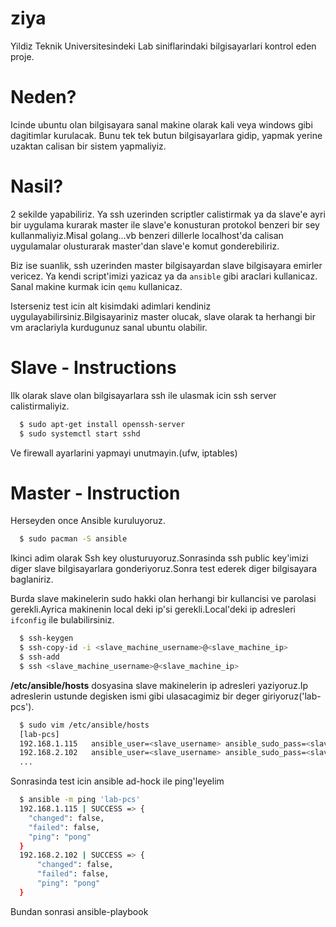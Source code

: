 # ziya
Yildiz Teknik Universitesindeki Lab siniflarindaki bilgisayarlari kontrol eden proje.

# Neden?
Icinde ubuntu olan bilgisayara sanal makine olarak kali veya windows gibi dagitimlar kurulacak. Bunu tek tek butun bilgisayarlara gidip, yapmak yerine uzaktan calisan bir sistem yapmaliyiz.

# Nasil?
<p>2 sekilde yapabiliriz. Ya ssh uzerinden scriptler calistirmak ya da
slave'e ayri bir uygulama kurarak master ile slave'e konusturan protokol benzeri bir sey kullanmaliyiz.Misal golang...vb benzeri dillerle localhost'da calisan uygulamalar olusturarak master'dan slave'e komut gonderebiliriz.</p>
<p>Biz ise suanlik, ssh uzerinden master bilgisayardan slave bilgisayara emirler vericez.
  Ya kendi script'imizi yazicaz ya da <code>ansible</code> gibi araclari kullanicaz.
Sanal makine kurmak icin <code>qemu</code> kullanicaz.</p>
<p>Isterseniz test icin alt kisimdaki adimlari kendiniz uygulayabilirsiniz.Bilgisayariniz master olucak, slave olarak ta herhangi bir vm araclariyla kurdugunuz sanal ubuntu olabilir.</p>

# Slave - Instructions
<p>Ilk olarak slave olan bilgisayarlara ssh ile ulasmak icin ssh server calistirmaliyiz.</p>

```bash
  $ sudo apt-get install openssh-server
  $ sudo systemctl start sshd
```

<p>Ve firewall ayarlarini yapmayi unutmayin.(ufw, iptables)</p>

# Master - Instruction
<p>Herseyden once Ansible kuruluyoruz.</p>

```bash
  $ sudo pacman -S ansible
```

<p>Ikinci adim olarak Ssh key olusturuyoruz.Sonrasinda ssh public key'imizi diger slave bilgisayarlara gonderiyoruz.Sonra test ederek diger bilgisayara baglaniriz.</p>
<p>Burda slave makinelerin sudo hakki olan herhangi bir kullancisi ve parolasi gerekli.Ayrica makinenin local deki ip'si gerekli.Local'deki ip adresleri <code>ifconfig</code> ile bulabilirsiniz.</p>

```bash
  $ ssh-keygen
  $ ssh-copy-id -i <slave_machine_username>@<slave_machine_ip>
  $ ssh-add
  $ ssh <slave_machine_username>@<slave_machine_ip>
```

<p><b>/etc/ansible/hosts</b> dosyasina slave makinelerin ip adresleri yaziyoruz.Ip adreslerin ustunde degisken ismi gibi ulasacagimiz bir deger giriyoruz('lab-pcs').</p>

```bash
  $ sudo vim /etc/ansible/hosts
  [lab-pcs]
  192.168.1.115   ansible_user=<slave_username> ansible_sudo_pass=<slave_sudo_password> ansible_ssh_pass=<slave_password>
  192.168.2.102   ansible_user=<slave_username> ansible_sudo_pass=<slave_sudo_password> ansible_ssh_pass=<slave_password>
  ...
```

<p>Sonrasinda test icin ansible ad-hock ile ping'leyelim </p>

```bash
  $ ansible -m ping 'lab-pcs'
  192.168.1.115 | SUCCESS => {
    "changed": false, 
    "failed": false, 
    "ping": "pong"
  }
  192.168.2.102 | SUCCESS => {
      "changed": false, 
      "failed": false, 
      "ping": "pong"
  }
```

<p>Bundan sonrasi ansible-playbook</p>

